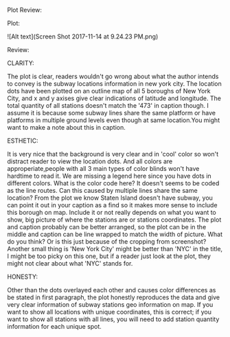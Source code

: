 Plot Review:


Plot:

![Alt text](Screen Shot 2017-11-14 at 9.24.23 PM.png)



Review:


CLARITY: 

The plot is clear, readers wouldn't go wrong about what the author intends to convey is the subway locations information in new york city. The location dots have been plotted on an outline map of all 5 boroughs of New York City, and x and y axises give clear indications of latitude and longitude. The total quantity of all stations doesn't match the '473' in caption though. I assume it is because some subway lines share the same platform or have platforms in multiple ground levels even though at same location.You might want to make a note about this in caption.

ESTHETIC:  

It is very nice that the background is very clear and in 'cool' color so won't distract reader to view the location dots. And all colors are approperiate,people with all 3 main types of color blinds won't have hardtime to read it.
We are missing a legend here since you have dots in different colors. What is the color code here? It doesn't seems to be coded as the line routes. Can this caused by multiple lines share the same location?
From the plot we know Staten Island doesn't have subway, you can point it out in your caption as a find so it makes more sense to include this borough on map. Include it or not really depends on what you want to show, big picture of where the stations are or stations coordinates.
The plot and caption probably can be better arranged, so the plot can be in the middle and caption can be line wrapped to match the width of picture. What do you think? Or is this just because of the cropping from screenshot? 
Another small thing is 'New York City' might be better than 'NYC' in the title, I might be too picky on this one, but if a reader just look at the plot, they might not clear about what 'NYC' stands for.

HONESTY: 

Other than the dots overlayed each other and causes color differences as be stated in first paragraph, the plot honestly reproduces the data and give very clear information of subway stations geo information on map. If you want to show all locations with unique coordinates, this is correct; if you want to show all stations with all lines, you will need to add station quantity information for each unique spot.
